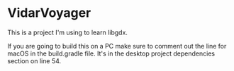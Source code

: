 # VidarVoyager
This is a project I'm using to learn libgdx.

If you are going to build this on a PC make sure to comment out the line for macOS in the build.gradle file. It's in the desktop project dependencies section on line 54.
